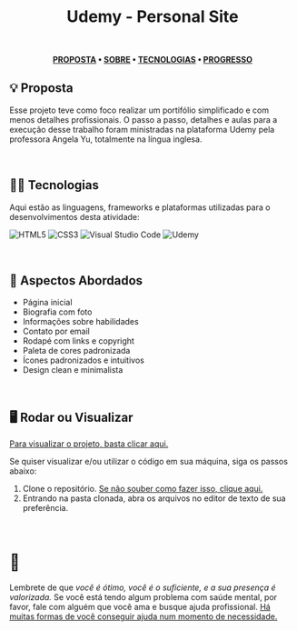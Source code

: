 <div align='center'>
  
# Udemy - Personal Site
</div>
</br>

<div align="center">

**[PROPOSTA](https://github.com/chroline/well_app#-project-philosophy) • 
[SOBRE](https://github.com/chroline/well_app#-wiki) • 
[TECNOLOGIAS](https://github.com/chroline/well_app#-tech-stack) • 
[PROGRESSO](https://github.com/chroline/well_app#%EF%B8%8F-contributing)**

</div>

## 💡 Proposta

Esse projeto teve como foco realizar um portifólio simplificado e com menos detalhes profissionais. O passo a passo, detalhes e aulas para a execução desse trabalho foram ministradas na plataforma Udemy pela professora Angela Yu, totalmente na língua inglesa.

<br />

## 👩‍💻 Tecnologias

Aqui estão as linguagens, frameworks e plataformas utilizadas para o desenvolvimentos desta atividade:

![HTML5](https://img.shields.io/badge/html5-%23E34F26.svg?style=for-the-badge&logo=html5&logoColor=white)
![CSS3](https://img.shields.io/badge/css3-%231572B6.svg?style=for-the-badge&logo=css3&logoColor=white)
![Visual Studio Code](https://img.shields.io/badge/Visual%20Studio%20Code-0078d7.svg?style=for-the-badge&logo=visual-studio-code&logoColor=white) 
![Udemy](https://img.shields.io/badge/Udemy-A435F0?style=for-the-badge&logo=Udemy&logoColor=white)

<br />

## 📒 Aspectos Abordados

- Página inicial
- Biografia com foto
- Informações sobre habilidades
- Contato por email
- Rodapé com links e copyright
- Paleta de cores padronizada
- Ícones padronizados e intuitivos
- Design clean e minimalista

<br />

## 🖥️ Rodar ou Visualizar
[Para visualizar o projeto, basta clicar aqui.](https://drisabelles.github.io/udemy-personal-page/)

Se quiser visualizar e/ou utilizar o código em sua máquina, siga os passos abaixo:
1) Clone o repositório. [Se não souber como fazer isso, clique aqui.](https://docs.github.com/pt/repositories/creating-and-managing-repositories/cloning-a-repository)
2) Entrando na pasta clonada, abra os arquivos no editor de texto de sua preferência.

<br />


# 💛

Lembrete de que *você é ótimo, você é o suficiente, e a sua presença é valorizada.* Se você está tendo algum problema com saúde mental, por favor, fale com alguém que você ama e busque ajuda profissional. [Há muitas formas de você conseguir ajuda num momento de necessidade.](https://www.cvv.org.br/)
